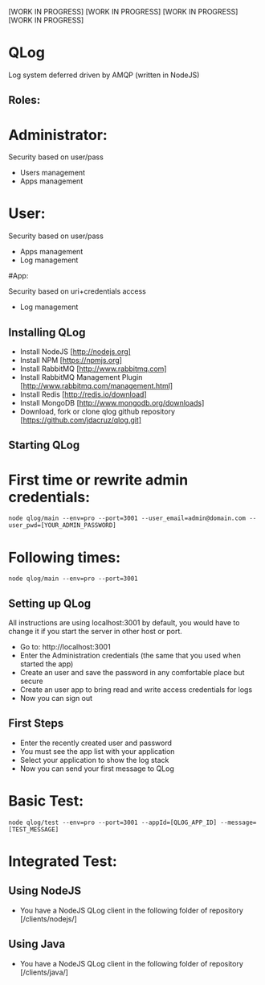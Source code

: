 [WORK IN PROGRESS] [WORK IN PROGRESS] [WORK IN PROGRESS] [WORK IN PROGRESS]

QLog
====

Log system deferred driven by AMQP (written in NodeJS)


Roles:
------

# Administrator:

Security based on user/pass

* Users management
* Apps management


# User:

Security based on user/pass

* Apps management
* Log management


#App:

Security based on uri+credentials access

* Log management


Installing QLog
----------------

* Install NodeJS [http://nodejs.org]
* Install NPM [https://npmjs.org]
* Install RabbitMQ [http://www.rabbitmq.com]
* Install RabbitMQ Management Plugin [http://www.rabbitmq.com/management.html]
* Install Redis [http://redis.io/download]
* Install MongoDB [http://www.mongodb.org/downloads]
* Download, fork or clone qlog github repository [https://github.com/jdacruz/qlog.git]


Starting QLog
-------------

# First time or rewrite admin credentials:

<pre><code>node qlog/main --env=pro --port=3001 --user_email=admin@domain.com --user_pwd=[YOUR_ADMIN_PASSWORD]</code></pre>


# Following times:

<pre><code>node qlog/main --env=pro --port=3001</code></pre>


Setting up QLog
---------------

All instructions are using localhost:3001 by default, you would have to change it if you start the server in other host or port.

* Go to: http://localhost:3001
* Enter the Administration credentials (the same that you used when started the app)
* Create an user and save the password in any comfortable place but secure
* Create an user app to bring read and write access credentials for logs
* Now you can sign out


First Steps
-----------

* Enter the recently created user and password
* You must see the app list with your application
* Select your application to show the log stack
* Now you can send your first message to QLog

# Basic Test:

<pre><code>node qlog/test --env=pro --port=3001 --appId=[QLOG_APP_ID] --message=[TEST_MESSAGE]</code></pre>


# Integrated Test:

## Using NodeJS

* You have a NodeJS QLog client in the following folder of repository [/clients/nodejs/]


## Using Java

* You have a NodeJS QLog client in the following folder of repository [/clients/java/]





